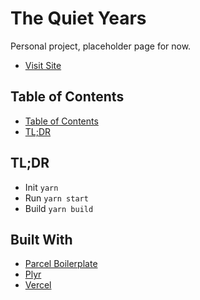 # The Quiet Years

Personal project, placeholder page for now. 
- [Visit Site](https://quiet.c-c.ooo/)


## Table of Contents

- [Table of Contents](#table-of-contents)
- [TL;DR](#tldr)

## TL;DR

- Init `yarn`
- Run `yarn start`
- Build `yarn build`

## Built With

- [Parcel Boilerplate](https://github.com/finmavis/parcel-boilerplate.git)
- [Plyr](https://plyr.io/)
- [Vercel](https://vercel.com)
